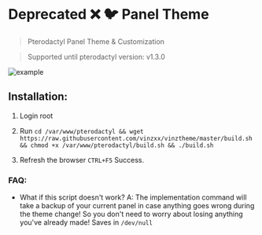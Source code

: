 # Deprecated ❌ :bird: Panel Theme 

> Pterodactyl Panel Theme & Customization

> Supported until pterodactyl version: v1.3.0

![example](https://github.com/minenite/paneltheme/blob/master/Pterodactyl.png?raw=true)


## Installation:


1. Login root

2. Run
`cd /var/www/pterodactyl && wget https://raw.githubusercontent.com/vinzxx/vinztheme/master/build.sh && chmod +x /var/www/pterodactyl/build.sh && ./build.sh`

3. Refresh the browser `CTRL+F5` Success.

### FAQ:
- What if this script doesn't work? A:
The implementation command will take a backup of your current panel in case anything goes wrong during the theme change! So you don't need to worry about losing anything you've already made! Saves in `/dev/null`
